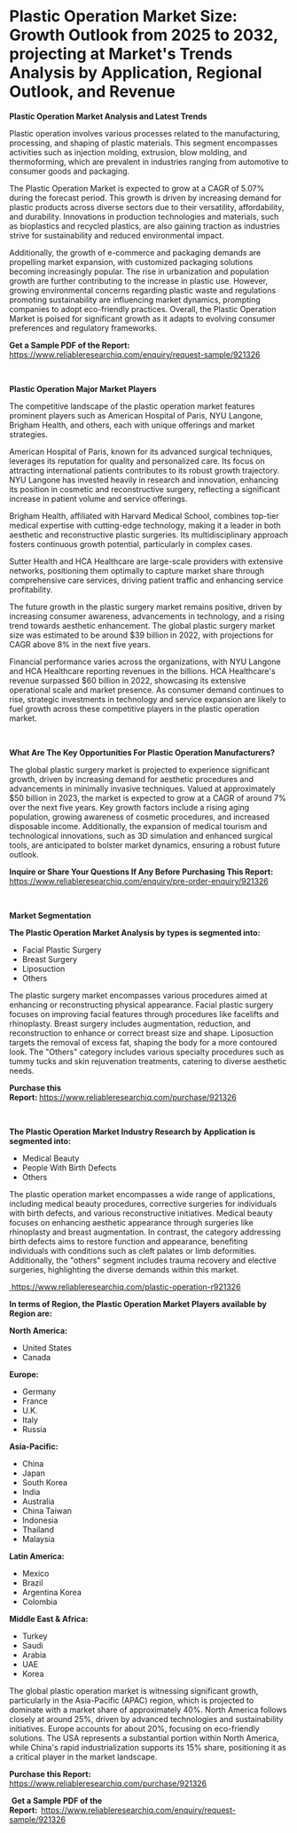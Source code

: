 <p><h1>Plastic Operation Market Size: Growth Outlook from 2025 to 2032, projecting at Market's Trends Analysis by Application, Regional Outlook, and Revenue</h1></p><p><strong>Plastic Operation Market Analysis and Latest Trends</strong></p>
<p><p>Plastic operation involves various processes related to the manufacturing, processing, and shaping of plastic materials. This segment encompasses activities such as injection molding, extrusion, blow molding, and thermoforming, which are prevalent in industries ranging from automotive to consumer goods and packaging.</p><p>The Plastic Operation Market is expected to grow at a CAGR of 5.07% during the forecast period. This growth is driven by increasing demand for plastic products across diverse sectors due to their versatility, affordability, and durability. Innovations in production technologies and materials, such as bioplastics and recycled plastics, are also gaining traction as industries strive for sustainability and reduced environmental impact.</p><p>Additionally, the growth of e-commerce and packaging demands are propelling market expansion, with customized packaging solutions becoming increasingly popular. The rise in urbanization and population growth are further contributing to the increase in plastic use. However, growing environmental concerns regarding plastic waste and regulations promoting sustainability are influencing market dynamics, prompting companies to adopt eco-friendly practices. Overall, the Plastic Operation Market is poised for significant growth as it adapts to evolving consumer preferences and regulatory frameworks.</p></p>
<p><strong>Get a Sample PDF of the Report:&nbsp;</strong> <a href="https://www.reliableresearchiq.com/enquiry/request-sample/921326?utm_campaign=2890&utm_medium=2&utm_source=Github&utm_content=ia&utm_term=16042025&utm_id=plastic-operation">https://www.reliableresearchiq.com/enquiry/request-sample/921326</a></p>
<p>&nbsp;</p>
<p><strong>Plastic Operation Major Market Players</strong></p>
<p><p>The competitive landscape of the plastic operation market features prominent players such as American Hospital of Paris, NYU Langone, Brigham Health, and others, each with unique offerings and market strategies. </p><p>American Hospital of Paris, known for its advanced surgical techniques, leverages its reputation for quality and personalized care. Its focus on attracting international patients contributes to its robust growth trajectory. NYU Langone has invested heavily in research and innovation, enhancing its position in cosmetic and reconstructive surgery, reflecting a significant increase in patient volume and service offerings.</p><p>Brigham Health, affiliated with Harvard Medical School, combines top-tier medical expertise with cutting-edge technology, making it a leader in both aesthetic and reconstructive plastic surgeries. Its multidisciplinary approach fosters continuous growth potential, particularly in complex cases.</p><p>Sutter Health and HCA Healthcare are large-scale providers with extensive networks, positioning them optimally to capture market share through comprehensive care services, driving patient traffic and enhancing service profitability.</p><p>The future growth in the plastic surgery market remains positive, driven by increasing consumer awareness, advancements in technology, and a rising trend towards aesthetic enhancement. The global plastic surgery market size was estimated to be around $39 billion in 2022, with projections for CAGR above 8% in the next five years.</p><p>Financial performance varies across the organizations, with NYU Langone and HCA Healthcare reporting revenues in the billions. HCA Healthcare's revenue surpassed $60 billion in 2022, showcasing its extensive operational scale and market presence. As consumer demand continues to rise, strategic investments in technology and service expansion are likely to fuel growth across these competitive players in the plastic operation market.</p></p>
<p>&nbsp;</p>
<p><strong>What Are The Key Opportunities For Plastic Operation Manufacturers?</strong></p>
<p><p>The global plastic surgery market is projected to experience significant growth, driven by increasing demand for aesthetic procedures and advancements in minimally invasive techniques. Valued at approximately $50 billion in 2023, the market is expected to grow at a CAGR of around 7% over the next five years. Key growth factors include a rising aging population, growing awareness of cosmetic procedures, and increased disposable income. Additionally, the expansion of medical tourism and technological innovations, such as 3D simulation and enhanced surgical tools, are anticipated to bolster market dynamics, ensuring a robust future outlook.</p></p>
<p><strong>Inquire or Share Your Questions If Any Before Purchasing This Report:</strong> <a href="https://www.reliableresearchiq.com/enquiry/pre-order-enquiry/921326?utm_campaign=2890&utm_medium=2&utm_source=Github&utm_content=ia&utm_term=16042025&utm_id=plastic-operation">https://www.reliableresearchiq.com/enquiry/pre-order-enquiry/921326</a></p>
<p>&nbsp;</p>
<p><strong>Market Segmentation</strong></p>
<p><strong>The Plastic Operation Market Analysis by types is segmented into:</strong></p>
<p><ul><li>Facial Plastic Surgery</li><li>Breast Surgery</li><li>Liposuction</li><li>Others</li></ul></p>
<p><p>The plastic surgery market encompasses various procedures aimed at enhancing or reconstructing physical appearance. Facial plastic surgery focuses on improving facial features through procedures like facelifts and rhinoplasty. Breast surgery includes augmentation, reduction, and reconstruction to enhance or correct breast size and shape. Liposuction targets the removal of excess fat, shaping the body for a more contoured look. The "Others" category includes various specialty procedures such as tummy tucks and skin rejuvenation treatments, catering to diverse aesthetic needs.</p></p>
<p><strong>Purchase this Report:&nbsp;</strong><a href="https://www.reliableresearchiq.com/purchase/921326?utm_campaign=2890&utm_medium=2&utm_source=Github&utm_content=ia&utm_term=16042025&utm_id=plastic-operation">https://www.reliableresearchiq.com/purchase/921326</a></p>
<p>&nbsp;</p>
<p><strong>The Plastic Operation Market Industry Research by Application is segmented into:</strong></p>
<p><ul><li>Medical Beauty</li><li>People With Birth Defects</li><li>Others</li></ul></p>
<p><p>The plastic operation market encompasses a wide range of applications, including medical beauty procedures, corrective surgeries for individuals with birth defects, and various reconstructive initiatives. Medical beauty focuses on enhancing aesthetic appearance through surgeries like rhinoplasty and breast augmentation. In contrast, the category addressing birth defects aims to restore function and appearance, benefiting individuals with conditions such as cleft palates or limb deformities. Additionally, the "others" segment includes trauma recovery and elective surgeries, highlighting the diverse demands within this market.</p></p>
<p><a href="https://www.reliableresearchiq.com/plastic-operation-r921326?utm_campaign=2890&utm_medium=2&utm_source=Github&utm_content=ia&utm_term=16042025&utm_id=plastic-operation">&nbsp;https://www.reliableresearchiq.com/plastic-operation-r921326</a></p>
<p><strong>In terms of Region, the Plastic Operation Market Players available by Region are:</strong></p>
<p>
    <p> <strong> North America: </strong>
        <ul>
            <li>United States</li>
            <li>Canada</li>
        </ul>
        </p> 
    <p> <strong> Europe: </strong>
        <ul>
            <li>Germany</li>
            <li>France</li>
            <li>U.K.</li>
            <li>Italy</li>
            <li>Russia</li>
        </ul>
        </p> 
    <p> <strong> Asia-Pacific: </strong>
        <ul>
            <li>China</li>
            <li>Japan</li>
            <li>South Korea</li>
            <li>India</li>
            <li>Australia</li>
            <li>China Taiwan</li>
            <li>Indonesia</li>
            <li>Thailand</li>
            <li>Malaysia</li>
        </ul>
        </p> 
    <p> <strong> Latin America: </strong>
        <ul>
            <li>Mexico</li>
            <li>Brazil</li>
            <li>Argentina Korea</li>
            <li>Colombia</li>
        </ul>
        </p> 
    <p> <strong> Middle East & Africa: </strong>
        <ul>
            <li>Turkey</li>
            <li>Saudi</li>
            <li>Arabia</li>
            <li>UAE</li>
            <li>Korea</li>
        </ul>
    </p>
    </p>
<p><p>The global plastic operation market is witnessing significant growth, particularly in the Asia-Pacific (APAC) region, which is projected to dominate with a market share of approximately 40%. North America follows closely at around 25%, driven by advanced technologies and sustainability initiatives. Europe accounts for about 20%, focusing on eco-friendly solutions. The USA represents a substantial portion within North America, while China's rapid industrialization supports its 15% share, positioning it as a critical player in the market landscape.</p></p>
<p><strong>Purchase this Report: </strong><a href="https://www.reliableresearchiq.com/purchase/921326?utm_campaign=2890&utm_medium=2&utm_source=Github&utm_content=ia&utm_term=16042025&utm_id=plastic-operation">https://www.reliableresearchiq.com/purchase/921326</a></p>
<p>&nbsp;<strong>Get a Sample PDF of the Report:&nbsp;&nbsp;</strong><a href="https://www.reliableresearchiq.com/enquiry/request-sample/921326?utm_campaign=2890&utm_medium=2&utm_source=Github&utm_content=ia&utm_term=16042025&utm_id=plastic-operation">https://www.reliableresearchiq.com/enquiry/request-sample/921326</a></p>
<p><strong></strong></p>
<p><p></p><p></p><p></p></p>